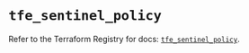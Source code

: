 # `tfe_sentinel_policy`

Refer to the Terraform Registry for docs: [`tfe_sentinel_policy`](https://registry.terraform.io/providers/hashicorp/tfe/0.70.0/docs/resources/sentinel_policy).
